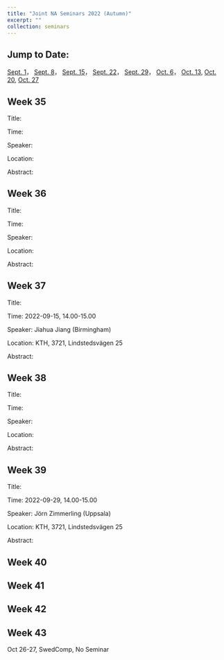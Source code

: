 ```yaml
---
title: "Joint NA Seminars 2022 (Autumn)"
excerpt: ""
collection: seminars
---
```


## Jump to Date: 
[Sept. 1](#week-35)， [Sept. 8](#week-36)， [Sept. 15](#week-37)， [Sept. 22](#week-38)， [Sept. 29](#week-39)， [Oct. 6](#week-40)， [Oct. 13](#week-41), [Oct. 20](#week-42), [Oct. 27](#week-43)

## Week 35

Title: 

Time:

Speaker: 

Location:

Abstract:

## Week 36

Title: 

Time:

Speaker: 

Location:

Abstract:

## Week 37

Title: 

Time: 2022-09-15, 14.00-15.00

Speaker: Jiahua Jiang (Birmingham)

Location: KTH, 3721, Lindstedsvägen 25

Abstract:

## Week 38

Title: 

Time:

Speaker: 

Location:

Abstract:

## Week 39

Title: 

Time: 2022-09-29, 14.00-15.00

Speaker: Jörn Zimmerling (Uppsala)

Location: KTH, 3721, Lindstedsvägen 25

Abstract:

## Week 40

## Week 41

## Week 42

## Week 43

Oct 26-27, SwedComp, No Seminar

